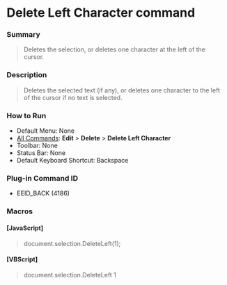 # Delete Left Character command

### Summary

> Deletes the selection, or deletes one character at the left of the cursor.

### Description

> Deletes the selected text (if any), or deletes one character to the
> left of the cursor if no text is selected.

### How to Run

- Default Menu: None
- [All Commands](../tools/all_commands): **Edit** \> **Delete**
\> **Delete Left Character**
- Toolbar: None
- Status Bar: None
- Default Keyboard Shortcut: Backspace

### Plug-in Command ID

- EEID\_BACK (4186)

### Macros

#### \[JavaScript\]

> document.selection.DeleteLeft(1);

#### \[VBScript\]

> document.selection.DeleteLeft 1
